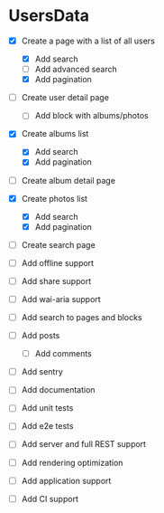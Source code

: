 # UsersData

- [x] Create a page with a list of all users
  - [x] Add search
  - [ ] Add advanced search
  - [x] Add pagination
  
- [ ] Create user detail page
  - [ ] Add block with albums/photos
  
- [X] Create albums list
  - [x] Add search
  - [x] Add pagination
  
- [ ] Create album detail page

- [x] Create photos list
  - [x] Add search
  - [x] Add pagination

- [ ] Create search page

- [ ] Add offline support

- [ ] Add share support

- [ ] Add wai-aria support

- [ ] Add search to pages and blocks

- [ ] Add posts
  - [ ] Add comments

- [ ] Add sentry

- [ ] Add documentation

- [ ] Add unit tests
- [ ] Add e2e tests

- [ ] Add server and full REST support

- [ ] Add rendering optimization

- [ ] Add application support

- [ ] Add CI support